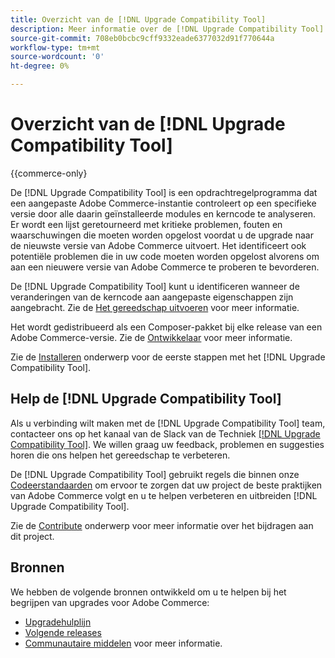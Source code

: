 ```yaml
---
title: Overzicht van de [!DNL Upgrade Compatibility Tool]
description: Meer informatie over de [!DNL Upgrade Compatibility Tool] en hoe u hiermee kunt helpen bij uw Adobe Commerce-project.
source-git-commit: 708eb0bcbc9cff9332eade6377032d91f770644a
workflow-type: tm+mt
source-wordcount: '0'
ht-degree: 0%

---
```



# Overzicht van de [!DNL Upgrade Compatibility Tool]

{{commerce-only}

De [!DNL Upgrade Compatibility Tool] is een opdrachtregelprogramma dat een aangepaste Adobe Commerce-instantie controleert op een specifieke versie door alle daarin geïnstalleerde modules en kerncode te analyseren. Er wordt een lijst geretourneerd met kritieke problemen, fouten en waarschuwingen die moeten worden opgelost voordat u de upgrade naar de nieuwste versie van Adobe Commerce uitvoert. Het identificeert ook potentiële problemen die in uw code moeten worden opgelost alvorens om aan een nieuwere versie van Adobe Commerce te proberen te bevorderen.

De [!DNL Upgrade Compatibility Tool] kunt u identificeren wanneer de veranderingen van de kerncode aan aangepaste eigenschappen zijn aangebracht. Zie de [Het gereedschap uitvoeren](../upgrade-compatibility-tool/run.md) voor meer informatie.

Het wordt gedistribueerd als een Composer-pakket bij elke release van een Adobe Commerce-versie. Zie de [Ontwikkelaar](../upgrade-compatibility-tool/developer.md) voor meer informatie.

Zie de [Installeren](../upgrade-compatibility-tool/install.md) onderwerp voor de eerste stappen met het [!DNL Upgrade Compatibility Tool].

## Help de [!DNL Upgrade Compatibility Tool]

Als u verbinding wilt maken met de [!DNL Upgrade Compatibility Tool] team, contacteer ons op het kanaal van de Slack van de Techniek [[!DNL Upgrade Compatibility Tool]](https://magentocommeng.slack.com/archives/C019Y143U9F). We willen graag uw feedback, problemen en suggesties horen die ons helpen het gereedschap te verbeteren.

De [!DNL Upgrade Compatibility Tool] gebruikt regels die binnen onze [Codeerstandaarden](https://devdocs.magento.com/guides/v2.4/coding-standards/bk-coding-standards.html) om ervoor te zorgen dat uw project de beste praktijken van Adobe Commerce volgt en u te helpen verbeteren en uitbreiden [!DNL Upgrade Compatibility Tool].

Zie de [Contribute](https://devdocs.magento.com/guides/v2.4/coding-standards/contributing.html)  onderwerp voor meer informatie over het bijdragen aan dit project.

## Bronnen

We hebben de volgende bronnen ontwikkeld om u te helpen bij het begrijpen van upgrades voor Adobe Commerce:

- [Upgradehulplijn](https://experienceleague.adobe.com/docs/commerce-operations/upgrade-guide/overview.html)
- [Volgende releases](https://devdocs.magento.com/release/)
- [Communautaire middelen](https://devdocs.magento.com/community/resources/resources.html) voor meer informatie.
